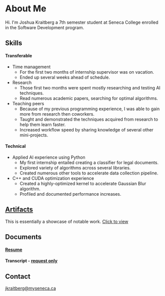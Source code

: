 <a name="top"></a>
# About Me

Hi. I'm Joshua Kraitberg a 7th semester student at Seneca College enrolled in the Software Development program.   

## Skills

#### Transferable
* Time management
  * For the first two months of internship supervisor was on vacation.  
  * Ended up several weeks ahead of schedule.
* Research
  * Those first two months were spent mostly researching and testing AI techniques.
  * Read numerous academic papers, searching for optimal algorithms.
* Teaching peers
  * Because of my previous programming experience, I was able to gain more from research then coworkers.
  * Taught and demonstrated the techniques acquired from research to help them learn faster.
  * Increased workflow speed by sharing knowledge of several other mini-projects.  

#### Technical
* Applied AI experience using Python
  * My first internship entailed creating a classifier for legal documents.
  * Explored variety of algorithms across several libraries.
  * Created numerous other tools to accelerate data collection pipeline. 
* C++ and CUDA optimization experience
  * Created a highly-optimized kernel to accelerate Gaussian Blur algorithm.
  * Profiled and documented performance increases. 

## [Artifacts](Artifacts)
This is essentially a showcase of notable work.
[Click to view](Artifacts)

## Documents

#### [Resume](Documents/Resume-Public.pdf)

#### Transcript - [request only](#contact)


<a name="contact"></a>
## Contact

jkraitberg@myseneca.ca
